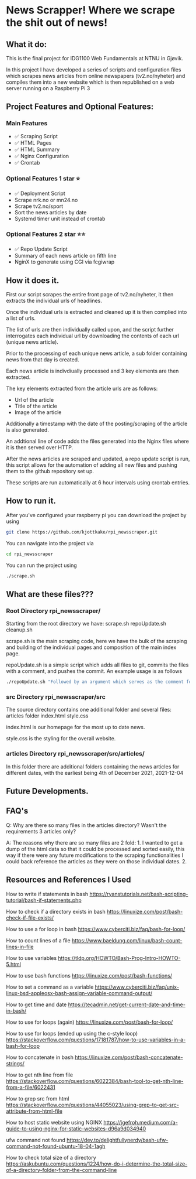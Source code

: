 # News Scrapper! Where we scrape the shit out of news!

## What it do:
This is the final project for IDG1100 Web Fundamentals at NTNU in Gjøvik.

In this project I have developed a series of scripts and configuration files which scrapes news articles from online newspapers (tv2.no/nyheter) and compiles them into a new website which is then republished on a web server running on a Raspberry Pi 3

## Project Features and Optional Features:
### Main Features
* ✅ Scraping Script
* ✅ HTML Pages
* ✅ HTML Summary
* ✅ Nginx Configuration
* ✅ Crontab

### Optional Features 1 star ⭐️
* ✅ Deployment Script
* Scrape nrk.no or mn24.no
* Scrape tv2.no/sport
* Sort the news articles by date
* Systemd timer unit instead of crontab

### Optional Features 2 star ⭐️⭐️
* ✅ Repo Update Script
* Summary of each news article on fifth line
* NginX to generate using CGI via fcgiwrap

## How it does it.
First our script scrapes the entire front page of tv2.no/nyheter, it then extracts the individual urls of headlines. 

Once the individual urls is extracted and cleaned up it is then complied into a list of urls.

The list of urls are then individually called upon, and the script further interrogates each individual url by downloading the contents of each url (unique news article).

Prior to the processing of each unique news article, a sub folder containing news from that day is created.

Each news article is indivdiually processed and 3 key elements are then extracted.

The key elements extracted from the article urls are as follows:
<ul>
     <li>Url of the article</li>
     <li>Title of the article</li>
     <li>Image of the article</li>
</ul>
Additionally a timestamp with the date of the posting/scraping of the article is also generated.

An addtional line of code adds the files generated into the Nginx files where it is then served over HTTP.

After the news articles are scraped and updated, a repo update script is run, this script allows for the automation of adding all new files and pushing them to the github repository set up.

These scripts are run automatically at 6 hour intervals using crontab entries.


## How to run it.
After you've configured your raspberry pi you can download the project by using
```bash
git clone https://github.com/kjottkake/rpi_newsscraper.git
```
You can navigate into the project via
```bash
cd rpi_newsscraper
```
You can run the project using
```bash
./scrape.sh
```

## What are these files???

### Root Directory rpi_newsscraper/
Starting from the root directory we have:
scrape.sh  repoUpdate.sh cleanup.sh

scrape.sh is the main scraping code, here we have the bulk of the scraping and building of the individual pages and composition of the main index page.

repoUpdate.sh is a simple script which adds all files to git, commits the files with a comment, and pushes the commit. An example usage is as follows
```bash
./repoUpdate.sh "Followed by an argument which serves as the comment for the commit"
```

### src Directory rpi_newsscraper/src
The source directory contains one additional folder and several files:
articles folder index.html style.css

index.html is our homepage for the most up to date news.

style.css is the styling for the overall website.

### articles Directory rpi_newsscraper/src/articles/
In this folder there are additional folders containing the news articles for different dates, with the earliest being 4th of December 2021, 2021-12-04

## Future Developments. 


## FAQ's
Q: Why are there so many files in the articles directory? Wasn't the requirements 3 articles only?

A: The reasons why there are so many files are 2 fold: 1. I wanted to get a dump of the html data so that it could be processed and sorted easily, this way if there were any future modifications to the scraping functionalities I could back reference the articles as they were on those individual dates. 2. 


## Resources and References I Used
How to write if statements in bash
https://ryanstutorials.net/bash-scripting-tutorial/bash-if-statements.php

How to check if a directory exists in bash
https://linuxize.com/post/bash-check-if-file-exists/

How to use a for loop in bash
https://www.cyberciti.biz/faq/bash-for-loop/

How to count lines of a file
https://www.baeldung.com/linux/bash-count-lines-in-file

How to use variables
https://tldp.org/HOWTO/Bash-Prog-Intro-HOWTO-5.html

How to use bash functions
https://linuxize.com/post/bash-functions/

How to set a command as a variable
https://www.cyberciti.biz/faq/unix-linux-bsd-appleosx-bash-assign-variable-command-output/

How to get time and date
https://tecadmin.net/get-current-date-and-time-in-bash/

How to use for loops (again)
https://linuxize.com/post/bash-for-loop/

How to use for loops (ended up using the c-style loop)
https://stackoverflow.com/questions/17181787/how-to-use-variables-in-a-bash-for-loop

How to concatenate in bash
https://linuxize.com/post/bash-concatenate-strings/

How to get nth line from file
https://stackoverflow.com/questions/6022384/bash-tool-to-get-nth-line-from-a-file/6022431

How to grep src from html
https://stackoverflow.com/questions/44055023/using-grep-to-get-src-attribute-from-html-file

How to host static website using NGINX
https://jgefroh.medium.com/a-guide-to-using-nginx-for-static-websites-d96a9d034940

ufw command not found
https://dev.to/delightfullynerdy/bash-ufw-command-not-found-ubuntu-18-04-1agh

How to check total size of a directory
https://askubuntu.com/questions/1224/how-do-i-determine-the-total-size-of-a-directory-folder-from-the-command-line

